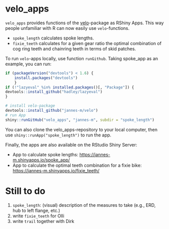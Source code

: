 <!-- README.md is generated from README.Rmd. Please edit that file -->
velo\_apps
==========

`velo_apps` provides functions of the [velo](https://github.com/jannes-m/velo)-package as RShiny Apps. This way people unfamiliar with R can now easily use `velo`-functions.

-   `spoke_length` calculates spoke lengths.
-   `fixie_teeth` calculates for a given gear ratio the optimal combination of cog ring teeth and chainring teeth in terms of skid patches.

To run `velo`-apps locally, use function `runGithub`. Taking spoke\_app as an example, you can run:

``` r
if (packageVersion("devtools") < 1.6) {
    install.packages("devtools")    
    }
if (!"lazyeval" %in% installed.packages()[, "Package"]) {
devtools::install_github("hadley/lazyeval")  
}

# install velo-package
devtools::install_github("jannes-m/velo")
# run App
shiny::runGitHub("velo_apps", "jannes-m", subdir = "spoke_length")
```

You can also clone the velo\_apps-repository to your local computer, then use `shiny::runApp("spoke_length")` to run the app.

Finally, the apps are also available on the RStudio Shiny Server:

-   App to calculate spoke lengths: <https://jannes-m.shinyapps.io/spoke_app/>
-   App to calculate the optimal teeth combination for a fixie bike: <https://jannes-m.shinyapps.io/fixie_teeth/>

Still to do
===========

1.  `spoke_length`: (visual) description of the measures to take (e.g., ERD, hub to left flange, etc.)
2.  write `fixie_teeth` for Olli
3.  write `trail` together with Dirk
